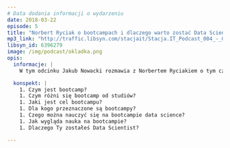 ```yaml
---
# Data dodania informacji o wydarzeniu
date: 2018-03-22
episode: 5
title: "Norbert Ryciak o bootcampach i dlaczego warto zostać Data Scientist"
mp3_link: "http://traffic.libsyn.com/stacjait/Stacja.IT_Podcast_004_-_Grzegorz_Piwowarek_o_karierze_programisty_i_jezykach_na_JVM.mp3"
libsyn_id: 6396279
image: /img/podcast/okladka.png
opis:
  informacje: |
    W tym odcinku Jakub Nowacki rozmawia z Norbertem Ryciakiem o tym czym są bootcampy, a w szczególności jak wygląda bootcamp Data Science w [Kodołamacz.pl](http://kodolamacz.pl), którego Norbert jest opiekunem. 

  konspekt: |
    1. Czym jest bootcamp?
    1. Czym różni się bootcamp od studiów?
    1. Jaki jest cel bootcampu?
    1. Dla kogo przeznaczone są bootcampy?
    1. Czego można nauczyć się na bootcampie data science?
    1. Jak wygląda nauka na bootcampie?
    1. Dlaczego Ty zostałeś Data Scientist?

---
```

